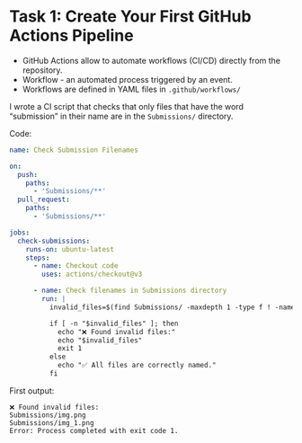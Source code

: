 # Task 1: Create Your First GitHub Actions Pipeline

- GitHub Actions allow to automate workflows (CI/CD) directly from the repository. 
- Workflow - an automated process triggered by an event.
- Workflows are defined in YAML files in  `.github/workflows/`

I wrote a CI script that checks that only files that have the word “submission” in their name are in the `Submissions/` directory.

Code:

```yml
name: Check Submission Filenames

on:
  push:
    paths:
      - 'Submissions/**'
  pull_request:
    paths:
      - 'Submissions/**'

jobs:
  check-submissions:
    runs-on: ubuntu-latest
    steps:
      - name: Checkout code
        uses: actions/checkout@v3

      - name: Check filenames in Submissions directory
        run: |
          invalid_files=$(find Submissions/ -maxdepth 1 -type f ! -name '*submission*')

          if [ -n "$invalid_files" ]; then
            echo "❌ Found invalid files:"
            echo "$invalid_files"
            exit 1
          else
            echo "✅ All files are correctly named."
          fi
```

First output:
```commandline
❌ Found invalid files:
Submissions/img.png
Submissions/img_1.png
Error: Process completed with exit code 1.
```

